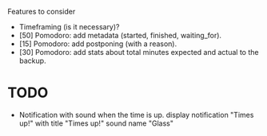 Features to consider
- Timeframing (is it necessary)?
- [50] Pomodoro: add metadata (started, finished, waiting_for).
- [15] Pomodoro: add postponing (with a reason).
- [30] Pomodoro: add stats about total minutes expected and actual to the backup.

# TODO
- Notification with sound when the time is up.
display notification "Times up!" with title "Times up!" sound name "Glass"
